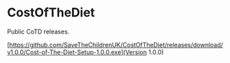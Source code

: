 # CostOfTheDiet

Public CoTD releases.

[https://github.com/SaveTheChildrenUK/CostOfTheDiet/releases/download/v1.0.0/Cost-of-The-Diet-Setup-1.0.0.exe](Version 1.0.0)
